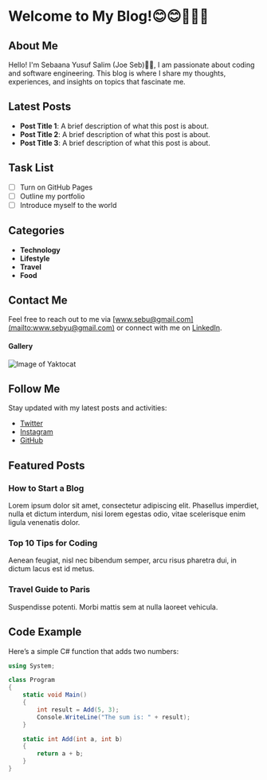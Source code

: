 # Welcome to My Blog!😊😊👏🚀🚀
## About Me
Hello! I'm Sebaana Yusuf Salim (Joe Seb)🧑‍🚀, I am passionate about coding and software engineering. This blog is where I share my thoughts, experiences, and insights on topics that fascinate me.

## Latest Posts
- **Post Title 1**: A brief description of what this post is about.
- **Post Title 2**: A brief description of what this post is about.
- **Post Title 3**: A brief description of what this post is about.

## Task List
- [ ] Turn on GitHub Pages
- [ ] Outline my portfolio
- [ ] Introduce myself to the world

## Categories
- **Technology**
- **Lifestyle**
- **Travel**
- **Food**

## Contact Me
Feel free to reach out to me via [www.sebu@gmail.com](mailto:www.sebyu@gmail.com) or connect with me on [LinkedIn](https://www.linkedin.com/in/sebaana-yusuf-215839247/).

#### Gallery
![Image of Yaktocat](https://octodex.github.com/images/yaktocat.png)

## Follow Me
Stay updated with my latest posts and activities:
- [Twitter](https://twitter.com)
- [Instagram](https://instagram.com)
- [GitHub](https://github.com)

## Featured Posts
### How to Start a Blog
Lorem ipsum dolor sit amet, consectetur adipiscing elit. Phasellus imperdiet, nulla et dictum interdum, nisi lorem egestas odio, vitae scelerisque enim ligula venenatis dolor.

### Top 10 Tips for Coding
Aenean feugiat, nisl nec bibendum semper, arcu risus pharetra dui, in dictum lacus est id metus.

### Travel Guide to Paris
Suspendisse potenti. Morbi mattis sem at nulla laoreet vehicula.

## Code Example

Here’s a simple C# function that adds two numbers:

```csharp
using System;

class Program
{
    static void Main()
    {
        int result = Add(5, 3);
        Console.WriteLine("The sum is: " + result);
    }

    static int Add(int a, int b)
    {
        return a + b;
    }
}
